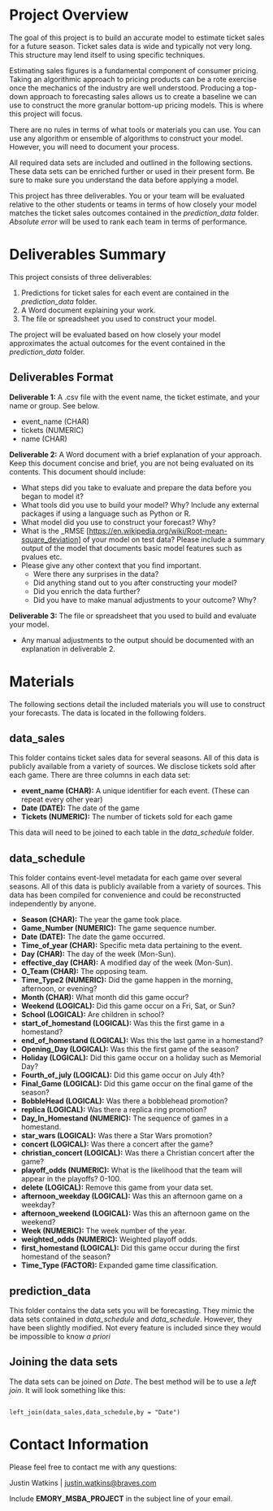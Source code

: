 # Project Overview

The goal of this project is to build an accurate model to estimate ticket sales for a future season. Ticket sales data is wide and typically not very long. This structure may lend itself to using specific techniques.  

Estimating sales figures is a fundamental component of consumer pricing. Taking an algorithmic approach to pricing products can be a rote exercise once the mechanics of the industry are well understood. Producing a top-down approach to forecasting sales allows us to create a baseline we can use to construct the more granular bottom-up pricing models. This is where this project will focus. 

There are no rules in terms of what tools or materials you can use. You can use any algorithm or ensemble of algorithms to construct your model. However, you will need to document your process.   

All required data sets are included and outlined in the following sections. These data sets can be enriched further or used in their present form. Be sure to make sure you understand the data before applying a model.

This project has three deliverables. You or your team will be evaluated relative to the other students or teams in terms of how closely your model matches the ticket sales outcomes contained in the _prediction_data_ folder. _Absolute error_ will be used to rank each team in terms of performance.    

# Deliverables Summary

This project consists of three deliverables:

1. Predictions for ticket sales for each event are contained in the _prediction_data_ folder.
2. A Word document explaining your work.
3. The file or spreadsheet you used to construct your model.

The project will be evaluated based on how closely your model approximates the actual outcomes for the event contained in the _prediction_data_ folder. 

## Deliverables Format

__Deliverable 1:__ A .csv file with the event name, the ticket estimate, and your name or group. See below.

- event_name (CHAR)
- tickets (NUMERIC)
- name (CHAR)

__Deliverable 2:__ A Word document with a brief explanation of your approach. Keep this document concise and brief, you are not being evaluated on its contents. This document should include:

- What steps did you take to evaluate and prepare the data before you began to model it? 
- What tools did you use to build your model? Why? Include any external packages if using a language such as Python or R.
- What model did you use to construct your forecast? Why?
- What is the _RMSE [https://en.wikipedia.org/wiki/Root-mean-square_deviation] of your model on test data? Please include a summary output of the model that documents basic model features such as pvalues etc.
- Please give any other context that you find important.
  - Were there any surprises in the data? 
  - Did anything stand out to you after constructing your model? 
  - Did you enrich the data further? 
  - Did you have to make manual adjustments to your outcome? Why?

__Deliverable 3:__ The file or spreadsheet that you used to build and evaluate your model. 

- Any manual adjustments to the output should be documented with an explanation in deliverable 2.

# Materials

The following sections detail the included materials you will use to construct your forecasts. The data is located in the following folders.  

## data_sales

This folder contains ticket sales data for several seasons. All of this data is publicly available from a variety of sources. We disclose tickets sold after each game. There are three columns in each data set:

- __event_name (CHAR):__ A unique identifier for each event. (These can repeat every other year)
- __Date (DATE):__ The date of the game
- __Tickets (NUMERIC):__ The number of tickets sold for each game

This data will need to be joined to each table in the _data_schedule_ folder.

## data_schedule

This folder contains event-level metadata for each game over several seasons. All of this data is publicly available from a variety of sources. This data has been compiled for convenience and could be reconstructed independently by anyone.

- __Season (CHAR):__ The year the game took place.
- __Game_Number (NUMERIC):__ The game sequence number.
- __Date (DATE):__ The date the game occurred.
- __Time_of_year (CHAR):__ Specific meta data pertaining to the event.
- __Day (CHAR):__	The day of the week (Mon-Sun).
- __effective_day (CHAR):__		A modified day of the week (Mon-Sun).
- __O_Team (CHAR):__ The opposing team.
- __Time_Type2 (NUMERIC):__ Did the game happen in the morning, afternoon, or evening?
- __Month (CHAR):__	What month did this game occur?
- __Weekend (LOGICAL):__ Did this game occur on a Fri, Sat, or Sun?	
- __School (LOGICAL):__	Are children in school?
- __start_of_homestand (LOGICAL):__	Was this the first game in a homestand?
- __end_of_homestand (LOGICAL):__ Was this the last game in a homestand?
- __Opening_Day (LOGICAL):__ Was this the first game of the season?	
- __Holiday (LOGICAL):__ Did this game occur on a holiday such as Memorial Day?
- __Fourth_of_july (LOGICAL):__ Did this game occur on July 4th?
- __Final_Game (LOGICAL):__  Did this game occur on the final game of the season?
- __BobbleHead (LOGICAL):__	Was there a bobblehead promotion?
- __replica (LOGICAL):__ Was there a replica ring promotion?
- __Day_In_Homestand (NUMERIC):__	The sequence of games in a homestand.
- __star_wars (LOGICAL):__  Was there a Star Wars promotion?
- __concert (LOGICAL):__  Was there a concert after the game?
- __christian_concert (LOGICAL):__  Was there a Christian concert after the game?
- __playoff_odds (NUMERIC):__ What is the likelihood that the team will appear in the playoffs? 0-100.
- __delete (LOGICAL):__	Remove this game from your data set.
- __afternoon_weekday (LOGICAL):__ Was this an afternoon game on a weekday?
- __afternoon_weekend (LOGICAL):__ Was this an afternoon game on the weekend?
- __Week (NUMERIC):__	The week number of the year.
- __weighted_odds (NUMERIC):__ Weighted playoff odds.
- __first_homestand (LOGICAL):__ Did this game occur during the first homestand of the season?
- __Time_Type (FACTOR):__	Expanded game time classification.

## prediction_data

This folder contains the data sets you will be forecasting. They mimic the data sets contained in _data_schedule_ and _data_schedule_. However, they have been slightly modified. Not every feature is included since they would be impossible to know _a priori_ 

## Joining the data sets

The data sets can be joined on _Date_. The best method will be to use a _left join_. It will look something like this:

```{r join,out.width = "400px",echo=T,eval=F}

left_join(data_sales,data_schedule,by = "Date")

```

# Contact Information

Please feel free to contact me with any questions:

Justin Watkins | justin.watkins@braves.com

Include __EMORY_MSBA_PROJECT__ in the subject line of your email. 
